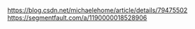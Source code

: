 https://blog.csdn.net/michaelehome/article/details/79475502
https://segmentfault.com/a/1190000018528906